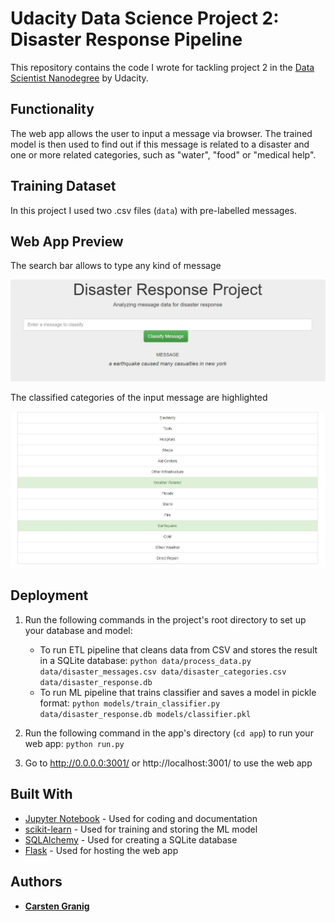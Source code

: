 # Udacity Data Science Project 2: Disaster Response Pipeline

This repository contains the code I wrote for tackling project 2 in the [Data Scientist Nanodegree](https://www.udacity.com/course/data-scientist-nanodegree--nd025) by Udacity.


## Functionality

The web app allows the user to input a message via browser. The trained model is then used to find out if this message is related to a disaster and one or more related categories, such as "water", "food" or "medical help".


## Training Dataset

In this project I used two .csv files (`data`) with pre-labelled messages.


## Web App Preview

The search bar allows to type any kind of message

![Search Bar](assets/images/search_bar.jpg?raw=true "Search Bar")


The classified categories of the input message are highlighted

![Output Result](assets/images/result_classification.jpg?raw=true "Output Result")


## Deployment

1. Run the following commands in the project's root directory to set up your database and model:

    - To run ETL pipeline that cleans data from CSV and stores the result in a SQLite database:
        `python data/process_data.py data/disaster_messages.csv data/disaster_categories.csv data/disaster_response.db`
    - To run ML pipeline that trains classifier and saves a model in pickle format:
        `python models/train_classifier.py data/disaster_response.db models/classifier.pkl`

2. Run the following command in the app's directory (`cd app`) to run your web app:
    `python run.py`

3. Go to http://0.0.0.0:3001/ or http://localhost:3001/ to use the web app

## Built With

* [Jupyter Notebook](https://jupyter.org) - Used for coding and documentation
* [scikit-learn](https://scikit-learn.org/stable/install.html) - Used for training and storing the ML model
* [SQLAlchemy](https://www.sqlalchemy.org/) - Used for creating a SQLite database
* [Flask](https://flask.palletsprojects.com/en/1.1.x/) - Used for hosting the web app


## Authors

* [**Carsten Granig**](https://www.linkedin.com/in/carsten-granig/)


